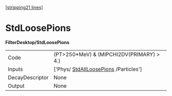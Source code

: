 [[stripping21 lines]](./stripping21-index)

# StdLoosePions

**FilterDesktop/StdLoosePions**

|                 |                                                                           |
|-----------------|---------------------------------------------------------------------------|
| Code            | (PT\>250\*MeV) & (MIPCHI2DV(PRIMARY) \> 4.)                               |
| Inputs          | ['Phys/ [StdAllLoosePions](./stripping21-stdallloosepions) /Particles'] |
| DecayDescriptor | None                                                                      |
| Output          | None                                                                      |

